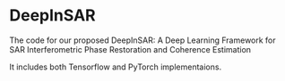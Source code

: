 # DeepInSAR
The code for our proposed DeepInSAR: A Deep Learning Framework for SAR Interferometric Phase Restoration and Coherence Estimation

It includes both Tensorflow and PyTorch implementaions.
